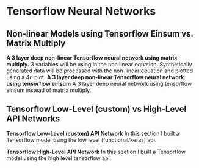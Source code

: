 # Tensorflow Neural Networks

## Non-linear Models using Tensorflow Einsum vs. Matrix Multiply

**A 3 layer deep non-linear Tensorflow neural network using matrix multiply.**
3 variables will be using in the non linear equation. Synthetically generated data will be processed with the non-linear equation and plotted using a 4d plot.
**A 3 layer deep non-linear Tensorflow neural network using tensorflow einsum**
A 3 layer deep neural network using tensorflow einsum instead of matrix multiply. 

## Tensorflow Low-Level (custom) vs High-Level API Networks

**Tensorflow Low-Level (custom) API Network**
In this section I built a Tensorflow model using the low level (functional/keras) api.

**Tensorflow High-Level API Network**
In this section I built a Tensorflow model using the high level tensorflow api.


